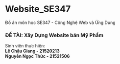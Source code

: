 # Website_SE347
Đồ án môn học SE347 - Công Nghệ Web và Ứng Dụng
### ĐỀ TÀI: Xây Dựng Website bán Mỹ Phẩm
Sinh viên thực hiện: 
<br><b> Lê Châu Giang - 21520213</b>
<br><b> Nguyễn Ngọc Thức - 21521506</b>
